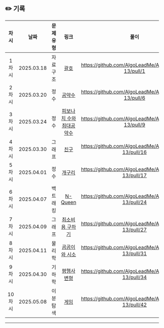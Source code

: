 ## ✏️ 기록   
 
 | 차시 |    날짜    | 문제유형 | 링크 | 풀이 |
 |:----:|:---------:|:----:|:-----:|:----:|
 | 1차시 | 2025.03.18 |  자료 구조  | [괄호](https://www.acmicpc.net/problem/9012)|https://github.com/AlgoLeadMe/AlgoLeadMe-13/pull/1|
 | 2차시 | 2025.03.20 |  정수  | [공약수](https://www.acmicpc.net/problem/1792)|https://github.com/AlgoLeadMe/AlgoLeadMe-13/pull/6|
 | 3차시 | 2025.03.24 |  정수  | [피보나치 수와 최대공약수](https://www.acmicpc.net/problem/11778)|https://github.com/AlgoLeadMe/AlgoLeadMe-13/pull/9|
 | 4차시 | 2025.03.30 | 그래프 | [친구](https://www.acmicpc.net/problem/1058)|https://github.com/AlgoLeadMe/AlgoLeadMe-13/pull/16|
 | 5차시 | 2025.04.01 |  정수  | [개구리](https://www.acmicpc.net/problem/25333)|https://github.com/AlgoLeadMe/AlgoLeadMe-13/pull/17|
 | 6차시 | 2025.04.07 | 백트래킹| [N-Queen](https://www.acmicpc.net/problem/9663)|https://github.com/AlgoLeadMe/AlgoLeadMe-13/pull/24|
 | 7차시 | 2025.04.09 | 그래프 | [최소비용 구하기](https://www.acmicpc.net/problem/1916)|https://github.com/AlgoLeadMe/AlgoLeadMe-13/pull/27|
 | 8차시 | 2025.04.11 | 물리학 | [곰곰이와 시소](https://www.acmicpc.net/problem/26072)|https://github.com/AlgoLeadMe/AlgoLeadMe-13/pull/31|
 | 9차시 | 2025.04.30 | 기하학 | [평행사변형](https://www.acmicpc.net/problem/1064)|https://github.com/AlgoLeadMe/AlgoLeadMe-13/pull/34|
 | 10차시 | 2025.05.08 | 이분탐색 | [게임](https://www.acmicpc.net/problem/1072)|https://github.com/AlgoLeadMe/AlgoLeadMe-13/pull/42|
 ---
